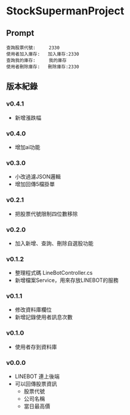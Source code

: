 # StockSupermanProject

## Prompt

```
查詢股票代號:     2330
使用者加入庫存:   加入庫存:2330
查詢我的庫存:     我的庫存
使用者刪除庫存:   刪除庫存:2330
```

## 版本紀錄

### v0.4.1
- 新增漲跌幅

### v0.4.0
- 增加ai功能

### v0.3.0
- 小改過濾JSON邏輯
- 增加回傳5檔掛單

### v0.2.1
- 把股票代號限制四位數移除

### v0.2.0
- 加入新增、查詢、刪除自選股功能

### v0.1.2
- 整理程式碼 LineBotController.cs
- 新增檔案Service，用來存放LINEBOT的服務

### v0.1.1
- 修改資料庫欄位
- 新增記錄使用者訊息次數

### v0.1.0
- 使用者存到資料庫

### v0.0.0
- LINEBOT 連上後端
- 可以回傳股票資訊
    - 股票代號
    - 公司名稱
    - 當日最高價